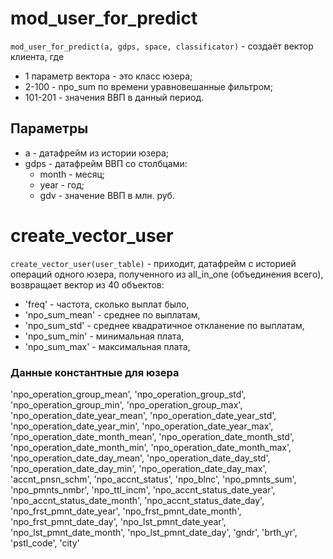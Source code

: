 # mod_user_for_predict
```mod_user_for_predict(a, gdps, space, classificator)``` - создаёт вектор клиента, где
- 1 параметр вектора - это класс юзера;
- 2-100 - npo_sum по времени уравновешанные фильтром;
- 101-201 - значения ВВП в данный период.
## Параметры
- a - датафрейм из истории юзера;
- gdps - датафрейм ВВП со столбцами:
    - month - месяц;
    - year - год;
    - gdv - значение ВВП в млн. руб.


# create_vector_user
```create_vector_user(user_table)``` - приходит, датафрейм с историей операций одного юзера, полученного из all_in_one (объединения всего), возвращает вектор из 40 объектов:
- 'freq' - частота, сколько выплат было,
- 'npo_sum_mean' - среднее по выплатам, 
- 'npo_sum_std' - среднее квадратичное откланение по выплатам, 
- 'npo_sum_min' - минимальная плата, 
- 'npo_sum_max' - максимальная плата, 
### Данные константные для юзера
'npo_operation_group_mean', 
'npo_operation_group_std', 
'npo_operation_group_min', 
'npo_operation_group_max', 
'npo_operation_date_year_mean', 
'npo_operation_date_year_std', 
'npo_operation_date_year_min', 
'npo_operation_date_year_max', 
'npo_operation_date_month_mean', 
'npo_operation_date_month_std', 
'npo_operation_date_month_min', 
'npo_operation_date_month_max',
'npo_operation_date_day_mean', 
'npo_operation_date_day_std', 
'npo_operation_date_day_min', 
'npo_operation_date_day_max',
'accnt_pnsn_schm',
'npo_accnt_status', 
'npo_blnc', 
'npo_pmnts_sum', 
'npo_pmnts_nmbr',
'npo_ttl_incm', 
'npo_accnt_status_date_year',
'npo_accnt_status_date_month', 
'npo_accnt_status_date_day',
'npo_frst_pmnt_date_year', 
'npo_frst_pmnt_date_month',
'npo_frst_pmnt_date_day', 
'npo_lst_pmnt_date_year',
'npo_lst_pmnt_date_month', 
'npo_lst_pmnt_date_day', 
'gndr', 
'brth_yr',
'pstl_code', 'city'